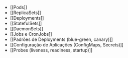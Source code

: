 
- [[Pods]]
- [[ReplicaSets]]
- [[Deployments]]
- [[StatefulSets]]
- [[DaemonSets]]
- [[Jobs e CronJobs]]
- [[Padrões de Deployments (blue-green, canary)]]
- [[Configuração de Aplicações (ConfigMaps, Secrets)]]
- [[Probes (liveness, readiness, startup)]]